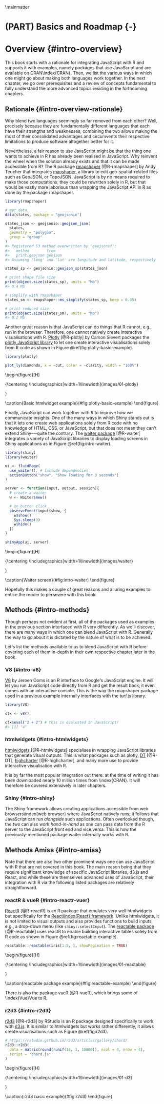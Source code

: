 \mainmatter

# (PART) Basics and Roadmap {-}

# Overview {#intro-overview}



This book starts with a rationale for integrating JavaScript with R and supports it with examples, namely packages that use JavaScript and are available on CRAN\index{CRAN}. Then, we list the various ways in which one might go about making both languages work together. In the next chapter, we go over prerequisites and a review of concepts fundamental to fully understand the more advanced topics residing in the forthcoming chapters. 

## Rationale {#intro-overview-rationale}

Why blend two languages seemingly so far removed from each other? Well, precisely because they are fundamentally different languages that each have their strengths and weaknesses; combining the two allows making the most of their consolidated advantages and circumvents their respective limitations to produce software altogether better for it. 

Nevertheless, a fair reason to use JavaScript might be that the thing one wants to achieve in R has already been realised in JavaScript. Why reinvent the wheel when the solution already exists and that it can be made accessible from R? The R package [rmapshaper](https://github.com/ateucher/rmapshaper) [@R-rmapshaper] by Andy Teucher that integrates [mapshaper,](https://github.com/mbloch/mapshaper/) a library to edit geo-spatial-related files such as GeoJSON, or TopoJSON. JavaScript is by no means required to make those computations; they could be rewritten solely in R, but that would be vastly more laborious than wrapping the JavaScript API in R as done by the package rmapshaper.


```r
library(rmapshaper)

# get data
data(states, package = "geojsonio")

states_json <- geojsonio::geojson_json(
  states, 
  geometry = "polygon", 
  group = "group"
)
#> Registered S3 method overwritten by 'geojsonsf':
#>   method        from   
#>   print.geojson geojson
#> Assuming 'long' and 'lat' are longitude and latitude, respectively

states_sp <- geojsonio::geojson_sp(states_json)

# print shape file size
print(object.size(states_sp), units = "Mb")
#> 0.4 Mb

# simplify with rmapshaper
states_sm <- rmapshaper::ms_simplify(states_sp, keep = 0.05)

# print reduced size
print(object.size(states_sm), units = "Mb")
#> 0.2 Mb
```

Another great reason is that JavaScript can do things that R cannot, e.g., run in the browser. Therefore, one cannot natively create interactive visualisations with R. [Plotly](https://plotly-r.com/) [@R-plotly] by Carson Sievert packages the [plotly JavaScript library](https://plot.ly/) to let one create interactive visualisations solely from R code as shown in Figure \@ref(fig:plotly-basic-example).


```r
library(plotly)

plot_ly(diamonds, x = ~cut, color = ~clarity, width = "100%")
```

\begin{figure}[H]

{\centering \includegraphics[width=1\linewidth]{images/01-plotly} 

}

\caption{Basic htmlwidget example}(\#fig:plotly-basic-example)
\end{figure}

Finally, JavaScript can work together with R to improve how we communicate insights. One of the many ways in which Shiny stands out is that it lets one create web applications solely from R code with no knowledge of HTML, CSS, or JavaScript, but that does not mean they can't extend Shiny---quite the contrary. The [waiter package](http://waiter.john-coene.com/) [@R-waiter] integrates a variety of JavaScript libraries to display loading screens in Shiny applications as in Figure \@ref(fig:intro-waiter).

```r
library(shiny)
library(waiter)

ui <- fluidPage(
  use_waiter(), # include dependencies
  actionButton("show", "Show loading for 3 seconds")
)

server <- function(input, output, session){
  # create a waiter
  w <- Waiter$new()

  # on button click
  observeEvent(input$show, {
    w$show()
    Sys.sleep(3)
    w$hide()
  })
}

shinyApp(ui, server)
```

\begin{figure}[H]

{\centering \includegraphics[width=1\linewidth]{images/waiter} 

}

\caption{Waiter screen}(\#fig:intro-waiter)
\end{figure}

Hopefully this makes a couple of great reasons and alluring examples to entice the reader to persevere with this book.

## Methods {#intro-methods}

Though perhaps not evident at first, all of the packages used as examples in the previous section interfaced with R very differently. As we'll discover, there are many ways in which one can blend JavaScript with R. Generally the way to go about it is dictated by the nature of what is to be achieved.

Let's list the methods available to us to blend JavaScript with R before covering each of them in-depth in their own respective chapter later in the book.

### V8 {#intro-v8}

[V8](https://github.com/jeroen/v8) by Jeroen Ooms is an R interface to Google's JavaScript engine. It will let you run JavaScript code directly from R and get the result back; it even comes with an interactive console. This is the way the rmapshaper package used in a previous example internally interfaces with the turf.js library.


```r
library(V8)

ctx <- v8()

ctx$eval("2 + 2") # this is evaluated in JavaScript!
#> [1] "4"
```

### htmlwidgets {#intro-htmlwidgets}

[htmlwidgets](http://www.htmlwidgets.org/) [@R-htmlwidgets] specialises in wrapping JavaScript libraries that generate visual outputs. This is what packages such as plotly, [DT](https://rstudio.github.io/DT/) [@R-DT], [highcharter](http://jkunst.com/highcharter/) [@R-highcharter], and many more use to provide interactive visualisation with R.

It is by far the most popular integration out there: at the time of writing it has been downloaded nearly 10 million times from \index{CRAN}. It will therefore be covered extensively in later chapters.

### Shiny {#intro-shiny}

The Shiny framework allows creating applications accessible from web browsers\index{web browser} where JavaScript natively runs; it follows that JavaScript can run _alongside_ such applications. Often overlooked though, the two can also work _hand-in-hand_ as one can pass data from the R server to the JavaScript front end and vice versa. This is how the previously-mentioned package waiter internally works with R.

## Methods Amiss {#intro-amiss}

Note that there are also two other prominent ways one can use JavaScript with R that are not covered in this book. The main reason being that they require significant knowledge of specific JavaScript libraries, d3.js and React, and while these are themselves advanced uses of JavaScript, their integration with R via the following listed packages are relatively straightforward.

### reactR & vueR {#intro-reactr-vuer}

[ReactR](https://react-r.github.io/reactR/) [@R-reactR] is an R package that emulates very well htmlwidgets but specifically for the [React\index{React} framework](https://reactjs.org/). Unlike htmlwidgets, it is not limited to visual outputs and also provides functions to build inputs, e.g., a drop-down menu (like `shiny::selectInput`). The [reactable package](https://glin.github.io/reactable/) [@R-reactable] uses reactR to enable building interactive tables solely from R code as shown in Figure \@ref(fig:reactable-example).


```r
reactable::reactable(iris[1:5, ], showPagination = TRUE)
```

\begin{figure}[H]

{\centering \includegraphics[width=1\linewidth]{images/01-reactable} 

}

\caption{reactable package example}(\#fig:reactable-example)
\end{figure}

There is also the package vueR [@R-vueR], which brings some of \index{Vue}Vue to R.

### r2d3 {#intro-r2d3}

[r2d3](https://rstudio.github.io/r2d3/) [@R-r2d3] by RStudio is an R package designed specifically to work with [d3.js](https://d3js.org/). It is similar to htmlwidgets but works rather differently, it allows create visualisations such as Figure \@ref(fig:r2d3).


```r
# https://rstudio.github.io/r2d3/articles/gallery/chord/
r2d3::r2d3(
  data = matrix(round(runif(16, 1, 10000)), ncol = 4, nrow = 4), 
  script = "chord.js"
)
```

\begin{figure}[H]

{\centering \includegraphics[width=1\linewidth]{images/01-d3} 

}

\caption{r2d3 basic example}(\#fig:r2d3)
\end{figure}
